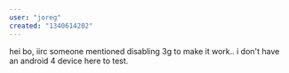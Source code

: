 ```yaml
---
user: "joreg"
created: "1340614202"
---
```


hei bo, iirc someone mentioned disabling 3g to make it work.. i don't have an android 4 device here to test.
